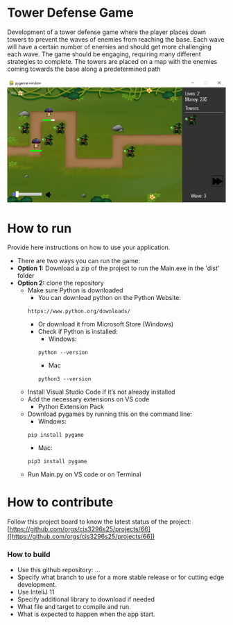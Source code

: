 # Tower Defense Game
Development of a tower defense game where the player places down towers to prevent the waves of enemies from reaching the base. Each wave will have a certain number of enemies and should get more challenging each wave. The game should be engaging, requiring many different strategies to complete. The towers are placed on a map with the enemies coming towards the base along a predetermined path    

![This is a screenshot.](towerDefenseGameImg.png)
# How to run
Provide here instructions on how to use your application.
- There are two ways you can run the game:
- **Option 1:** Download a zip of the project to run the Main.exe in the 'dist' folder
- **Option 2:** clone the repository
    - Make sure Python is downloaded
        - You can download python on the Python Website:
        ```
        https://www.python.org/downloads/
        ```
        - Or download it from Microsoft Store (Windows)
        - Check if Python is installed:
            - Windows:
            ```
            python --version
            ```
            - Mac
            ```
            python3 --version
            ```
    - Install Visual Studio Code if it’s not already installed
    - Add the necessary extensions on VS code
        - Python Extension Pack
    - Download pygames by running this on the command line:
        - Windows:
        ```
        pip install pygame
        ```
        - Mac:
        ```
        pip3 install pygame
        ```
    - Run Main.py on VS code or on Terminal

# How to contribute
Follow this project board to know the latest status of the project: [https://github.com/orgs/cis3296s25/projects/66]([https://github.com/orgs/cis3296s25/projects/66])  

### How to build
- Use this github repository: ... 
- Specify what branch to use for a more stable release or for cutting edge development.  
- Use InteliJ 11
- Specify additional library to download if needed 
- What file and target to compile and run. 
- What is expected to happen when the app start. 
